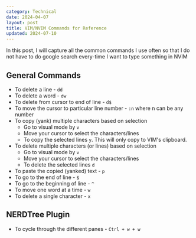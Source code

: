 ```yaml
---
category: Technical
date: 2024-04-07
layout: post
title: VIM/NVIM Commands for Reference
updated: 2024-07-10
---
```


In this post, I will capture all the common commands I use often so that I do not have to do google search every-time I want to type something in NVIM


## General Commands

- To delete a line -  `dd`
- To delete a word - `dw`
- To delete from cursor to end of line - `d$`
- To move the cursor to particular line number - `:n` where n can be any number
- To copy (yank) multiple characters based on selection
	- Go to visual mode by `v`
	- Move your cursor to select the characters/lines
	- To copy the selected lines `y`. This will only copy to VIM's clipboard.
- To delete multiple characters (or lines) based on selection
	- Go to visual mode by `v`
	- Move your cursor to select the characters/lines
	- To delete the selected lines `d`
- To paste the copied (yanked) text - `p`
- To go to the end of line - `$`
- To go to the beginning of line - `^`
- To move one word at a time - `w`
- To delete a single character - `x`

## NERDTree Plugin

- To cycle through the different panes - `Ctrl + w + w`